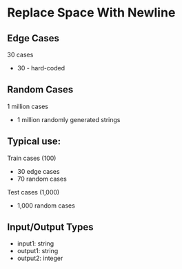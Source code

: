 # Replace Space With Newline

## Edge Cases
30 cases
- 30 - hard-coded

## Random Cases
1 million cases
- 1 million randomly generated strings

## Typical use:
Train cases (100)
- 30 edge cases
- 70 random cases

Test cases (1,000)
- 1,000 random cases

## Input/Output Types
- input1: string
- output1: string
- output2: integer
